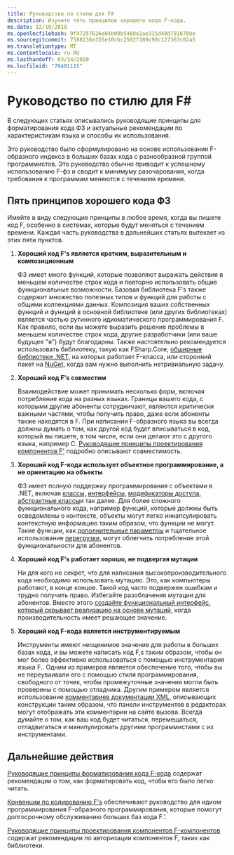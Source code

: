 ```yaml
---
title: Руководство по стилю для F#
description: Изучите пять принципов хорошего кода F-кода.
ms.date: 12/10/2018
ms.openlocfilehash: 9f47257626e04b09b546de2ae315d48d791678be
ms.sourcegitcommit: 7588136e355e10cbc2582f389c90c127363c02a5
ms.translationtype: MT
ms.contentlocale: ru-RU
ms.lasthandoff: 03/14/2020
ms.locfileid: "79401115"
---
```

# <a name="f-style-guide"></a>Руководство по стилю для F#

В следующих статьях описывались руководящие принципы для форматирования кода ФЗ и актуальные рекомендации по характеристикам языка и способы их использования.

Это руководство было сформулировано на основе использования F-образного индекса в больших базах кода с разнообразной группой программистов. Это руководство обычно приводит к успешному использованию F-фз и сводит к минимуму разочарования, когда требования к программам меняются с течением времени.

## <a name="five-principles-of-good-f-code"></a>Пять принципов хорошего кода ФЗ

Имейте в виду следующие принципы в любое время, когда вы пишете код F, особенно в системах, которые будут меняться с течением времени. Каждая часть руководства в дальнейших статьях вытекает из этих пяти пунктов.

1. **Хороший код F's является кратким, выразительным и композиционным**

    ФЗ имеет много функций, которые позволяют выражать действия в меньшем количестве строк кода и повторно использовать общие функциональные возможности. Базовая библиотека F's также содержит множество полезных типов и функций для работы с общими коллекциями данных. Композиция ваших собственных функций и функций в основной библиотеке (или других библиотеках) является частью рутинного идиоматического программирования F. Как правило, если вы можете выразить решение проблемы в меньшем количестве строк кода, другие разработчики (или ваше будущее "я") будут благодарны. Также настоятельно рекомендуется использовать библиотеку, такую как FSharp.Core, [обширные библиотеки .NET,](../../../api/index.md) на которых работает F-класса, или сторонний пакет на [NuGet,](https://www.nuget.org/) когда вам нужно выполнить нетривиальную задачу.

2. **Хороший код F's совместим**

    Взаимодействие может принимать несколько форм, включая потребление кода на разных языках. Границы вашего кода, с которыми другие абоненты сотрудничают, являются критически важными частями, чтобы получить право, даже если абоненты также находятся в F. При написании F-образного языка вы всегда должны думать о том, как другой код будет вписываться в код, который вы пишете, в том числе, если они делают это с другого языка, например C. [Руководящие принципы проектирования компонентов F'](component-design-guidelines.md) подробно описывают совместимость.

3. **Хороший код F-кода использует объектное программирование, а не ориентацию на объекты**

    ФЗ имеет полную поддержку программирования с объектами в .NET, включая [классы,](../language-reference/classes.md) [интерфейсы,](../language-reference/interfaces.md) [модификаторы доступа,](../language-reference/access-control.md) [абстрактные классы](../language-reference/abstract-classes.md)и так далее. Для более сложного функционального кода, например функций, которые должны быть осведомлены о контексте, объекты могут легко инкапсулировать контекстную информацию таким образом, что функции не могут. Такие функции, как [дополнительные параметры](../language-reference/members/methods.md#optional-arguments) и тщательное использование [перегрузки,](../language-reference/members/methods.md#overloaded-methods) могут облегчить потребление этой функциональности для абонентов.

4. **Хороший код F's работает хорошо, не подвергая мутации**

    Ни для кого не секрет, что для написания высокопроизводительного кода необходимо использовать мутацию. Это, как компьютеры работают, в конце концов. Такой код часто подвержен ошибкам и трудно получить право. Избегайте разоблачения мутации для абонентов. Вместо этого [создайте функциональный интерфейс, который скрывает реализацию на основе мутаций,](conventions.md#performance) когда производительность имеет решающее значение.

5. **Хороший код F-кода является инструментируемым**

    Инструменты имеют неоценимое значение для работы в больших базах кода, и вы можете написать код F,s таким образом, чтобы он мог более эффективно использоваться с помощью инструментария языка F.. Одним из примеров является обеспечение того, чтобы вы не переуваивали его с помощью стиля программирования, свободного от точек, чтобы промежуточные значения могли быть проверены с помощью отладчика. Другим примером является использование [комментариев документации XML,](../language-reference/xml-documentation.md) описывающих конструкции таким образом, что панели инструментов в редакторах могут отображать эти комментарии на сайте вызова. Всегда думайте о том, как ваш код будет читаться, перемещаться, отладвигаться и манипулировать другими программистами с их инструментами.

## <a name="next-steps"></a>Дальнейшие действия

[Руководящие принципы форматирования кода F-кода](formatting.md) содержат рекомендации о том, как форматировать код, чтобы его было легко читать.

[Конвенции по кодированию F's](conventions.md) обеспечивают руководство для идиом программирования F-образного программирования, которые помогут долгосрочному обслуживанию больших баз кода F.'.

[Руководящие принципы проектирования компонентов F-компонентов](component-design-guidelines.md) содержат рекомендации по авторизации компонентов F, таких как библиотеки.

